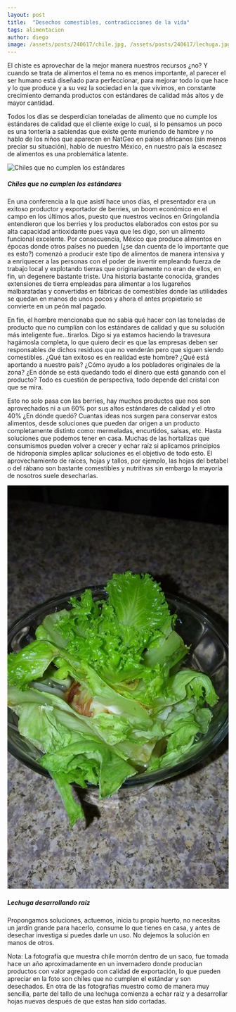 ```yaml
---
layout: post
title:  "Desechos comestibles, contradicciones de la vida"
tags: alimentacion
author: diego
image: /assets/posts/240617/chile.jpg, /assets/posts/240617/lechuga.jpg
---
```


El chiste es aprovechar de la mejor manera nuestros recursos ¿no? Y cuando se trata de alimentos el tema no es menos importante, al parecer el ser humano está diseñado para perfeccionar, para mejorar todo lo que hace y lo que produce y a su vez la sociedad en la que vivimos, en constante crecimiento demanda productos con estándares de calidad más altos y de mayor cantidad. 

Todos los días se desperdician toneladas de alimento que no cumple los estándares de calidad que el cliente exige lo cual, si lo pensamos un poco es una tontería a sabiendas que existe gente muriendo de hambre y no hablo de los niños que aparecen en NatGeo en países africanos (sin menos preciar su situación), hablo de nuestro México, en nuestro país la escasez de alimentos es una problemática latente.

![Chiles que no cumplen los estándares](/assets/posts/240617/chile.jpg)
##### Chiles que no cumplen los estándares

En una conferencia a la que asistí hace unos días, el presentador era un exitoso productor y exportador de berries, un boom económico en el campo en los últimos años, puesto que nuestros vecinos en Gringolandia entendieron que los berries y los productos elaborados con estos por su alta capacidad antioxidante pues vaya que les digo, son un alimento funcional excelente. Por consecuencia, México que produce alimentos en épocas donde otros países no pueden (¿se dan cuenta de lo importante que es esto?) comenzó a producir este tipo de alimentos de manera intensiva y a enriquecer a las personas con el poder de invertir empleando fuerza de trabajo local y explotando tierras que originariamente no eran de ellos, en fin, un degenere bastante triste. Una historia bastante conocida, grandes extensiones de tierra empleadas para alimentar a los lugareños malbaratadas y convertidas en fábricas de comestibles donde las utilidades se quedan en manos de unos pocos y ahora el antes propietario se convierte en un peón mal pagado. 

En fin, el hombre mencionaba que no sabía qué hacer con las toneladas de producto que no cumplían con los estándares de calidad y que su solución más inteligente fue…tirarlos. Digo si ya estamos haciendo la travesura hagámosla completa, lo que quiero decir es que las empresas deben ser responsables de dichos residuos que no venderán pero que siguen siendo comestibles.
¿Qué tan exitoso es en realidad este hombre? ¿Qué está aportando a nuestro país? ¿Cómo ayudo a los pobladores originales de la zona? ¿En dónde se está quedando todo el dinero que está ganando con el producto? Todo es cuestión de perspectiva, todo depende del cristal con que se mira. 

Esto no solo pasa con las berries, hay muchos productos que nos son aprovechados ni a un 60% por sus altos estándares de calidad y el otro 40% ¿En dónde quedó? Cuantas ideas nos surgen para conservar estos alimentos, desde soluciones que pueden dar origen a un producto completamente distinto como: mermeladas, encurtidos, salsas, etc. Hasta soluciones que podemos tener en casa. Muchas de las hortalizas que consumismos pueden volver a crecer y echar raíz si aplicamos principios de hidroponía simples aplicar soluciones es el objetivo de todo esto. El aprovechamiento de raíces, hojas y tallos, por ejemplo, las hojas del betabel o del rábano son bastante comestibles y nutritivas sin embargo la mayoría de nosotros suele desecharlas.  

![Lechuga desarrollando raíz](/assets/posts/240617/lechuga.jpg)
##### Lechuga desarrollando raíz

Propongamos soluciones, actuemos, inicia tu propio huerto, no necesitas un jardín grande para hacerlo, consume lo que tienes en casa, y antes de desechar investiga si puedes darle un uso. No dejemos la solución en manos de otros.

Nota: La fotografía que muestra chile morrón dentro de un saco, fue tomada hace un año aproximadamente en un invernadero donde producían productos con valor agregado con calidad de exportación, lo que pueden apreciar en la foto son chiles que no cumplen el estándar y son desechados. En otra de las fotografías muestro como de manera muy sencilla, parte del tallo de una lechuga comienza a echar raíz y a desarrollar hojas nuevas después de que estas han sido cortadas.

